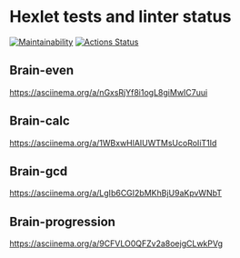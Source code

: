 
# Hexlet tests and linter status

[![Maintainability](https://api.codeclimate.com/v1/badges/cc96e54550ae9ba358fa/maintainability)](https://codeclimate.com/github/9lceHb/frontend-project-44/maintainability)
[![Actions Status](https://github.com/9lceHb/frontend-project-44/workflows/hexlet-check/badge.svg)](https://github.com/9lceHb/frontend-project-44/actions)

## Brain-even  

<https://asciinema.org/a/nGxsRjYf8i1ogL8giMwIC7uui>  

## Brain-calc  

<https://asciinema.org/a/1WBxwHlAIUWTMsUcoRoIiT1Id>  

## Brain-gcd  

<https://asciinema.org/a/LgIb6CGI2bMKhBjU9aKpvWNbT>  

## Brain-progression  

<https://asciinema.org/a/9CFVLO0QFZv2a8oejgCLwkPVg>  
